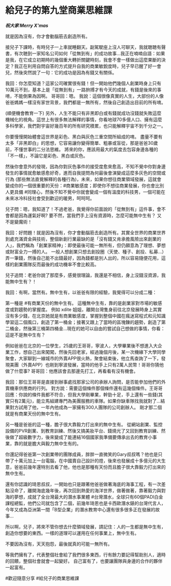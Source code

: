 # 給兒子的第九堂商業思維課

***祝大家 Merry X'mas***

就是因為沒有，你才會動腦筋去創造所有。

接兒子下課時，有時兒子一上車就睡翻天。副駕駛座上沒人可聊天，我就聴聴有聲書，有次聴到一家知名公司如何「從無到有」的成功故事…我正在喃喃自語：如果是我，在它成立初期時的幾個重大轉折關鍵時刻，我會不會一樣做出這麼果斷的決定？我正在利用自問自答的方式提升自我的商業敏銳度時，兒子早已醒了好一會兒，然後突然說了一句：它的成功是因為有錢又有關係。

我回：你怎麼知道？這家公司確實很有錢！但一開始他們幾個人創業時身上只有10萬元不到，基本上是「從無到有」一路拚搏才有今天的成就，有錢是後來的事唷，不能倒果為因啊。
哥哥回：嗯。
我說：這個很像真實的人生，大部份的人像爸爸媽媽一樣沒有家世背景，我們都是一無所有，然後自己創造出目前的所有唷。

(順便機會教育一下)
另外，人生不能只有非黑即白或有錢就成功沒錢就失敗這麼機械化的視角。這世上有很多無法解釋的事情，你看地球70多億人口、擁有這麼多科學家，我們對宇宙好幾百年的所有研究積累，也只能解釋宇宙不到千分之一。

你要慢慢開始體會這世界是彩色、黑白與灰色三重空間所組成的唷。
盡量不要有太多「非黑即白」的思想，它容易讓你變得簡單、粗暴或盲從，那是爸爸30歲前，不懂世事的二分法思維。
將來的你，應該用最大的氣度去包容身邊各種的「不一樣」，不論它是彩色、黑白或灰色。

然後你會意外的發現，因為你對灰色事件的接受度愈來愈高，不知不覺中你對身邊發生的事情就愈敏感愈好奇，進而自我提問為何最後會演變成這麼多灰色的空間或行為 (那些無法直覺解釋的各種行為)，未來，如果你想往商業領域發展，這就會變成你的一個很重要的天份：#商業敏感度；即使你不想往商業發展，你也會比別人更具備 #同理心，然後不知不覺中你就會變成一個有溫度的科技男，一個可能在未來冰冷科技社會受到歡迎的暖男，呵呵呵。

兒子問：嗯，我知道了！不過老爸，我覺得你前面說的「從無到有」這件事，會不會都是因為運氣好啊? 要不然，當我們手上沒有資源時，怎麼可能無中生有？ 又不是變魔術！

我回：好問題！就是因為沒有，你才會動腦筋去創造所有。其實全世界的商業世界到處充滿資金與技術，整個新創行業最缺的是「沒有錢又肯承擔風險出來創業的人」，我們稱為「創業家精神」：即使最後可能一無所有，但仍願意為了理想、夢想或財富全力一搏的人。
一般人想創業只想去創投圈（天使、種子、創投、私募…）弄一筆錢，然後自己能不出錢最好，因為錢都是別人出的，所以容易隨便花用，這樣的創業團隊反而最後的成功機率不會比較高。

兒子追問：老爸你說了那麼多，感覺很理論，我還是不相信，身上沒錢沒資源，我能無中生有？！

我回：有啊，當然有。無中生有，以爸爸有限的經驗，我覺得可以分成二種：

第一種是 #有商業天份的無中生有。
這種無中生有，靠的是創業家對市場的敏感度或對趨勢的掌握度。
例如 xdite 姐姐，離開台灣隻身前往北京發展時身上其實沒有多少錢，在北京她就是有商業敏感度，掌握到整個中國在瘋迷寫程式和元知識學習這二個風口，創造了第一桶金；接著又跟上了當時的區塊鍊的趨勢，創造了第二桶金，然後第三桶第四桶金…現在的她可以自由的嘗試自己想做的事情，你看：這是不是無中生有？

例如爸爸在北京的一位學生，25歲的王哥哥，寧波人，大學畢業後不想進入大企業工作，想自己出來闖闖，然後先回老家，經過幾個月後，某一次機緣下大學同學聚會，大家聊到一線城市的外賣APP很火熱，聚會結束後，他立馬查詢了一下，發現美團（外賣APP）也剛到寧波發展，當時的他手上只有2萬人民幣！哥哥你猜他做了什麼事?
哥哥回：他應該會去那邊先打工，再看看有沒有機會。

我回：那位王哥哥是直接到辦事處找那家公司的承辦人詢問，是否能參加他們的外賣機車供應商的行列。
對方說：需要這個條件那個條件還有這幾個條件。王哥哥回應：你說的條件我都不符合，但我大學剛畢業，幹勁十足，手上還有一些錢(其實只有2萬元)，能立馬組建專門為美團服務的車隊。如果你缺車隊找我就對了…結果對方試用了他，一年內他成為一家擁有300人團隊的公司創辦人。
剛才那二個就是有商業天份的無中生有。

另一種是爸爸的這一種，膽子很大靠毅力打出來的無中生有。
從網站創業、監控設備的PVR創業、到教育訓練、然後又搞美妝平台、錢燒光了又回到教育訓練、然後做了超級數字力，後來變成了能連結16個國家我準備要傳承出去的教育小事業，靠的就是膽大與毅力無中生有的。

你還記得爸爸第一次創業帶的團隊成員，胖胖一直微笑的Gary叔叔嗎？他也是只帶了十萬元加上一台電腦，在中國賣自己設計的燈，後來也發展成十多億元的大生意，爸爸前幾年還特別去看了他，他也是那種有天份而且膽子很大靠毅力打出來的無中生有。

還有你認識的琦恩叔叔，一開始也只是跟著他爸爸做著海底的海事工程，有一次差點沒命了，離開海底幾年後，再次回到熱愛的海洋世界，做著做著，靠著毅力與對海的夢想，成就了全台灣最大的潛水事業體 #台灣潛水，全球只有60個PADI白金課程總監，他們公司就包含了二個，前幾年琦恩也是卡西歐潛水錶的台灣代言人，今年又成為亞洲第一間「B型企業」的潛水教育中心還有很多很多正在發展的故事…

所以啊，兒子，將來不管你想去什麼領域發展，請記住：人的一生都是無中生有，創造你想要的東西。一樣的道理可以運用在任何事業上，無中生有。

不要因為沒有，天天抱怨，最後就真的可能一無所有。

等我們擁有了，代表整個社會給了我們很多東西，行有餘力要記得幫助別人，適時的回饋，整個社會就會一起變好。
自己富有了，也要讓團隊與身邊的合作的夥伴一起富有。

#歡迎隨意分享
#給兒子的商業思維課
